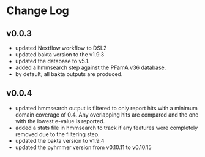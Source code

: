 # Change Log

## v0.0.3

- updated Nextflow workflow to DSL2
- updated bakta version to the v1.9.3
- updated the database to v5.1.
- added a hmmsearch step against the PFamA v36 database.
- by default, all bakta outputs are produced.

## v0.0.4

- updated hmmsearch output is filtered to only report hits with a minimum domain coverage of 0.4. Any overlapping hits are compared and the one with the lowest e-value is reported.
- added a stats file in hmmsearch to track if any features were completely removed due to the filtering step.
- updated the bakta version to v1.9.4
- updated the pyhmmer version from v0.10.11 to v0.10.15
